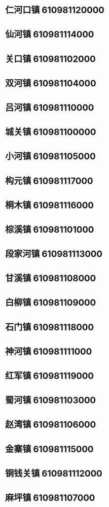 # 仁河口镇 610981120000
# 仙河镇 610981114000
# 关口镇 610981102000
# 双河镇 610981104000
# 吕河镇 610981110000
# 城关镇 610981100000
# 小河镇 610981105000
# 构元镇 610981117000
# 桐木镇 610981116000
# 棕溪镇 610981101000
# 段家河镇 610981113000
# 甘溪镇 610981108000
# 白柳镇 610981109000
# 石门镇 610981118000
# 神河镇 610981111000
# 红军镇 610981119000
# 蜀河镇 610981103000
# 赵湾镇 610981106000
# 金寨镇 610981115000
# 铜钱关镇 610981112000
# 麻坪镇 610981107000
